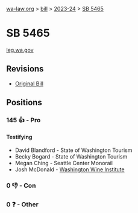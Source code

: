 [wa-law.org](/) > [bill](/bill/) > [2023-24](/bill/2023-24/) > [SB 5465](/bill/2023-24/sb/5465/)

# SB 5465
[leg.wa.gov](https://app.leg.wa.gov/billsummary?BillNumber=5465&Year=2023&Initiative=false)

## Revisions
* [Original Bill](1/)

## Positions
### 145 👍 - Pro
#### Testifying
* David Blandford - State of Washington Tourism
* Becky Bogard - State of Washington Tourism
* Megan  Ching - Seattle Center Monorail
* Josh McDonald - [Washington Wine Institute](/org/washington_wine_institute/)

### 0 👎 - Con

### 0 ❓ - Other
